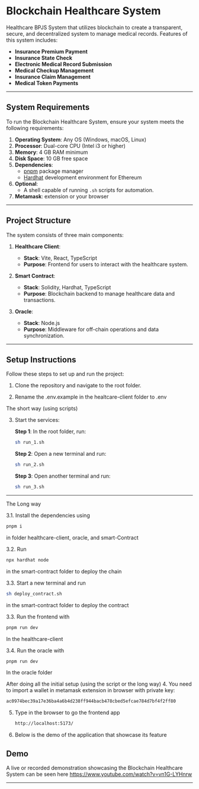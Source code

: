 # Blockchain Healthcare System
Healthcare BPJS System that utilizes blockchain to create a transparent, secure, and decentralized system to manage medical records. Features of this system includes:

- **Insurance Premium Payment**
- **Insurance State Check**
- **Electronic Medical Record Submission**
- **Medical Checkup Management**
- **Insurance Claim Management**
- **Medical Token Payments**

---

## System Requirements

To run the Blockchain Healthcare System, ensure your system meets the following requirements:

1. **Operating System**: Any OS (Windows, macOS, Linux)
2. **Processor**: Dual-core CPU (Intel i3 or higher)
3. **Memory**: 4 GB RAM minimum
4. **Disk Space**: 10 GB free space
5. **Dependencies**:
   - [pnpm](https://pnpm.io/installation) package manager
   - [Hardhat](https://hardhat.org/hardhat-runner/docs/getting-started) development environment for Ethereum
6. **Optional**:
   - A shell capable of running `.sh` scripts for automation.
7. **Metamask**: extension or your browser


---

## Project Structure

The system consists of three main components:

1. **Healthcare Client**:
   - **Stack**: Vite, React, TypeScript
   - **Purpose**: Frontend for users to interact with the healthcare system.

2. **Smart Contract**:
   - **Stack**: Solidity, Hardhat, TypeScript
   - **Purpose**: Blockchain backend to manage healthcare data and transactions.

3. **Oracle**:
   - **Stack**: Node.js
   - **Purpose**: Middleware for off-chain operations and data synchronization.

---

## Setup Instructions

Follow these steps to set up and run the project:

1. Clone the repository and navigate to the root folder.

2. Rename the .env.example in the healtcare-client folder to .env

The short way (using scripts)


3. Start the services:

   **Step 1**: In the root folder, run:
   ```bash
   sh run_1.sh
   ```

   **Step 2**: Open a new terminal and run:
   ```bash
   sh run_2.sh
   ```

   **Step 3**: Open another terminal and run:
   ```bash
   sh run_3.sh
   ```
---

The Long way

3.1. Install the dependencies using
   ```bash
   pnpm i
   ```
   in folder healthcare-client, oracle, and smart-Contract

3.2. Run
   ```bash
   npx hardhat node
   ```
   in the smart-contract folder to deploy the chain

3.3. Start a new terminal and run
   ```bash
   sh deploy_contract.sh
   ```
   in the smart-contract folder to deploy the contract

3.3. Run the frontend with
   ```bash
   pnpm run dev
   ```
   In the healthcare-client

3.4. Run the oracle with
   ```bash
   pnpm run dev
   ```
   In the oracle folder


After doing all the initial setup (using the script or the long way) 
4. You need to import a wallet in metamask extension in browser with private key: 
   ```bash
   ac0974bec39a17e36ba4a6b4d238ff944bacb478cbed5efcae784d7bf4f2ff80
   ```

5. Type in the browser to go the frontend app
   ```bash
   http://localhost:5173/
   ```

6. Below is the demo of the application that showcase its feature
## Demo

A live or recorded demonstration showcasing the Blockchain Healthcare System can be seen here https://www.youtube.com/watch?v=vn1G-LYHnrw

---
